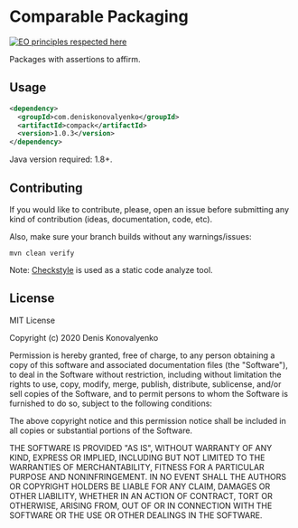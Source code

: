 # Comparable Packaging

[![EO principles respected here](http://www.elegantobjects.org/badge.svg)](http://www.elegantobjects.org)

Packages with assertions to affirm.

## Usage

```xml
<dependency>
  <groupId>com.deniskonovalyenko</groupId>
  <artifactId>compack</artifactId>
  <version>1.0.3</version>
</dependency>
```
Java version required: 1.8+.


## Contributing

If you would like to contribute, please, open an issue before submitting any
kind of contribution (ideas, documentation, code, etc).

Also, make sure your branch builds without any warnings/issues:
```
mvn clean verify
```
Note: [Checkstyle](https://en.wikipedia.org/wiki/Checkstyle) is used as a static
code analyze tool.

## License

MIT License

Copyright (c) 2020 Denis Konovalyenko

Permission is hereby granted, free of charge, to any person obtaining a copy
of this software and associated documentation files (the "Software"), to deal
in the Software without restriction, including without limitation the rights
to use, copy, modify, merge, publish, distribute, sublicense, and/or sell
copies of the Software, and to permit persons to whom the Software is
furnished to do so, subject to the following conditions:

The above copyright notice and this permission notice shall be included in all
copies or substantial portions of the Software.

THE SOFTWARE IS PROVIDED "AS IS", WITHOUT WARRANTY OF ANY KIND, EXPRESS OR
IMPLIED, INCLUDING BUT NOT LIMITED TO THE WARRANTIES OF MERCHANTABILITY,
FITNESS FOR A PARTICULAR PURPOSE AND NONINFRINGEMENT. IN NO EVENT SHALL THE
AUTHORS OR COPYRIGHT HOLDERS BE LIABLE FOR ANY CLAIM, DAMAGES OR OTHER
LIABILITY, WHETHER IN AN ACTION OF CONTRACT, TORT OR OTHERWISE, ARISING FROM,
OUT OF OR IN CONNECTION WITH THE SOFTWARE OR THE USE OR OTHER DEALINGS IN THE
SOFTWARE.
